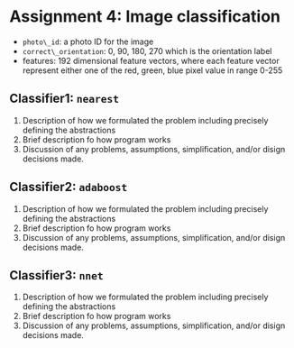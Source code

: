 # Assignment 4: Image classification

- `photo\_id`: a photo ID for the image
- `correct\_orientation`: 0, 90, 180, 270 which is the orientation label
- features: 192 dimensional feature vectors, where each feature vector represent either one of the red, green, blue pixel value in range 0-255

## Classifier1: `nearest`

1. Description of how we formulated the problem including precisely defining the abstractions
2. Brief description fo how program works
3. Discussion of any problems, assumptions, simplification, and/or disign decisions made.

## Classifier2: `adaboost`

1. Description of how we formulated the problem including precisely defining the abstractions
2. Brief description fo how program works
3. Discussion of any problems, assumptions, simplification, and/or disign decisions made.

## Classifier3: `nnet`

1. Description of how we formulated the problem including precisely defining the abstractions
2. Brief description fo how program works
3. Discussion of any problems, assumptions, simplification, and/or disign decisions made.

